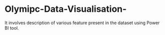 # Olymipc-Data-Visualisation-
It involves description of various feature present in the dataset using Power BI tool.
